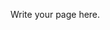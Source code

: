 <!--
.. title: About
.. slug: about
.. date: 2021-06-21 23:44:20 UTC-04:00
.. tags: 
.. category: 
.. link: 
.. description: 
.. type: text
-->

Write your page here.
